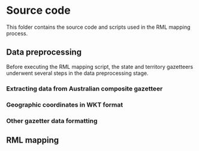 # Source code
This folder contains the source code and scripts used in the RML mapping process.

## Data preprocessing 
Before executing the RML mapping script, the state and territory gazetteers underwent several steps in the data preprocessing stage.  
### Extracting data from Australian composite gazetteer
### Geographic coordinates in WKT format
### Other gazetter data formatting 

## RML mapping
